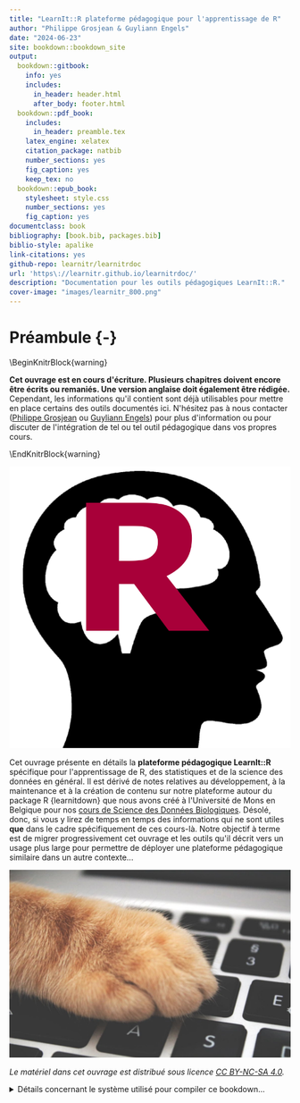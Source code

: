 ```yaml
--- 
title: "LearnIt::R plateforme pédagogique pour l'apprentissage de R"
author: "Philippe Grosjean & Guyliann Engels"
date: "2024-06-23"
site: bookdown::bookdown_site
output:
  bookdown::gitbook:
    info: yes
    includes:
      in_header: header.html
      after_body: footer.html
  bookdown::pdf_book:
    includes:
      in_header: preamble.tex
    latex_engine: xelatex
    citation_package: natbib
    number_sections: yes
    fig_caption: yes
    keep_tex: no
  bookdown::epub_book:
    stylesheet: style.css
    number_sections: yes
    fig_caption: yes
documentclass: book
bibliography: [book.bib, packages.bib]
biblio-style: apalike
link-citations: yes
github-repo: learnitr/learnitrdoc
url: 'https\://learnitr.github.io/learnitrdoc/'
description: "Documentation pour les outils pédagogiques LearnIt::R."
cover-image: "images/learnitr_800.png"
---
```


# Préambule {-}



\BeginKnitrBlock{warning}<div class="warning">
**Cet ouvrage est en cours d'écriture. Plusieurs chapitres doivent encore être écrits ou remaniés. Une version anglaise doit également être rédigée.** Cependant, les informations qu'il contient sont déjà utilisables pour mettre en place certains des outils documentés ici. N'hésitez pas à nous contacter ([Philippe Grosjean](mailto:Philippe.Grosjean@umons.ac.be) ou [Guyliann Engels](mailto:Guyliann.Engels@umons.ac.be)) pour plus d'information ou pour discuter de l'intégration de tel ou tel outil pédagogique dans vos propres cours.
</div>\EndKnitrBlock{warning}

![](images/learnitr_800.png)

Cet ouvrage présente en détails la **plateforme pédagogique LearnIt::R** spécifique pour l'apprentissage de R, des statistiques et de la science des données en général. Il est dérivé de notes relatives au développement, à la maintenance et à la création de contenu sur notre plateforme autour du package R {learnitdown} que nous avons créé à l'Université de Mons en Belgique pour nos [cours de Science des Données Biologiques](https://wp.sciviews.org). Désolé, donc, si vous y lirez de temps en temps des informations qui ne sont utiles **que** dans le cadre spécifiquement de ces cours-là. Notre objectif à terme est de migrer progressivement cet ouvrage et les outils qu'il décrit vers un usage plus large pour permettre de déployer une plateforme pédagogique similaire dans un autre contexte...

![](images/front-cover.png)

_Le matériel dans cet ouvrage est distribué sous licence [CC BY-NC-SA 4.0](https://creativecommons.org/licenses/by-nc-sa/4.0/deed.fr)._

<details>
<summary>Détails concernant le système utilisé pour compiler ce bookdown...</summary>

##### Information système {-}


```r
sessioninfo::session_info()
```

```
# ─ Session info ───────────────────────────────────────────────────────────────
#  setting  value
#  version  R version 4.2.3 (2023-03-15)
#  os       macOS 14.5
#  system   aarch64, darwin20
#  ui       X11
#  language (EN)
#  collate  en_US.UTF-8
#  ctype    en_US.UTF-8
#  tz       Europe/Brussels
#  date     2024-06-23
#  pandoc   3.1.11 @ /Applications/RStudio.app/Contents/Resources/app/quarto/bin/tools/aarch64/ (via rmarkdown)
# 
# ─ Packages ───────────────────────────────────────────────────────────────────
#  package     * version date (UTC) lib source
#  bookdown      0.39    2024-04-15 [1] CRAN (R 4.2.3)
#  bslib         0.4.2   2022-12-16 [2] RSPM (R 4.2.0)
#  cachem        1.0.7   2023-02-24 [2] RSPM (R 4.2.3)
#  cli           3.6.1   2023-03-23 [2] RSPM (R 4.2.0)
#  digest        0.6.31  2022-12-11 [2] RSPM (R 4.2.0)
#  evaluate      0.20    2023-01-17 [2] RSPM (R 4.2.3)
#  fastmap       1.1.1   2023-02-24 [2] RSPM (R 4.2.0)
#  htmltools     0.5.5   2023-03-23 [2] RSPM (R 4.2.3)
#  jquerylib     0.1.4   2021-04-26 [2] RSPM (R 4.2.0)
#  jsonlite      1.8.4   2022-12-06 [2] RSPM (R 4.2.0)
#  knitr         1.42    2023-01-25 [2] RSPM (R 4.2.3)
#  R6            2.5.1   2021-08-19 [2] RSPM (R 4.2.0)
#  rlang         1.1.1   2024-01-06 [2] Github (r-lib/rlang@564f176)
#  rmarkdown     2.21    2023-03-26 [2] RSPM (R 4.2.3)
#  rstudioapi    0.14    2022-08-22 [2] RSPM (R 4.2.0)
#  sass          0.4.5   2023-01-24 [2] RSPM (R 4.2.3)
#  sessioninfo   1.2.2   2021-12-06 [1] CRAN (R 4.2.0)
#  xfun          0.44    2024-05-15 [1] CRAN (R 4.2.3)
#  yaml          2.3.7   2023-01-23 [2] RSPM (R 4.2.0)
# 
#  [1] /Users/phgrosjean/Library/R/arm64/4.2/library
#  [2] /Library/Frameworks/R.framework/Versions/4.2-arm64/Resources/library
# 
# ──────────────────────────────────────────────────────────────────────────────
```

</details>
